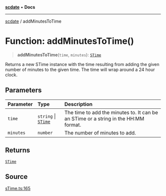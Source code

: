 [**scdate**](../README.md) • **Docs**

---

[scdate](../README.md) / addMinutesToTime

# Function: addMinutesToTime()

> **addMinutesToTime**(`time`, `minutes`): [`STime`](../classes/STime.md)

Returns a new STime instance with the time resulting from adding the given
number of minutes to the given time. The time will wrap around a 24 hour
clock.

## Parameters

| Parameter | Type                                       | Description                                                                         |
| :-------- | :----------------------------------------- | :---------------------------------------------------------------------------------- |
| `time`    | `string` \| [`STime`](../classes/STime.md) | The time to add the minutes to. It can be an STime or a string in the HH:MM format. |
| `minutes` | `number`                                   | The number of minutes to add.                                                       |

## Returns

[`STime`](../classes/STime.md)

## Source

[sTime.ts:165](https://github.com/ericvera/scdate/blob/main/src/sTime.ts#L165)
